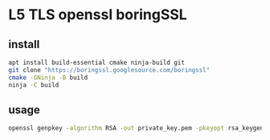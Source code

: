# L5 TLS openssl boringSSL

## install

```sh
apt install build-essential cmake ninja-build git
git clone "https://boringssl.googlesource.com/boringssl"
cmake -GNinja -B build
ninja -C build
```

## usage

```sh
openssl genpkey -algorithm RSA -out private_key.pem -pkeyopt rsa_keygen_bits:2048
```
